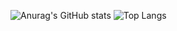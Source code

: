  ![Anurag's GitHub stats](https://github-readme-stats.vercel.app/api?username=raquelvinagre&theme=catppuccin_mocha&show_icons=true)
 ![Top Langs](https://github-readme-stats.vercel.app/api/top-langs/?username=raquelvinagre&theme=catppuccin_mocha)
 <!--[![GitHub Streak](https://github-readme-streak-stats.herokuapp.com?user=raquelvinagre&theme=catppuccin-mocha)](https://git.io/streak-stats) -->

<!--
**raquelvinagre/raquelvinagre** is a ✨ _special_ ✨ repository because its `README.md` (this file) appears on your GitHub profile.

Here are some ideas to get you started:

- 🔭 I’m currently working on ...
- 🌱 I’m currently learning ...
- 👯 I’m looking to collaborate on ...
- 🤔 I’m looking for help with ...
- 💬 Ask me about ...
- 📫 How to reach me: ...
- 😄 Pronouns: ...
- ⚡ Fun fact: ...
-->
